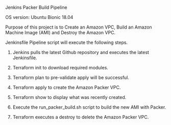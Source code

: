Jenkins Packer Build Pipeline

OS version: Ubuntu Bionic 18.04

Purpose of this project is to Create an Amazon VPC, Build an Amazon Machine Image (AMI) and Destroy the Amazon VPC. 

Jenkinsfile Pipeline script will execute the following steps.

1) Jenkins pulls the latest Github repository and executes the latest Jenkinsfile.

2) Terraform init to download required modules.

3) Terraform plan to pre-validate apply will be successful.

4) Terraform apply to create the Amazon Packer VPC.

5) Terraform show to display what was recently created.  

3) Execute the run_packer_build.sh script to build the new AMI with Packer.

4) Terraform executes a destroy to delete the Amazon Packer VPC.
